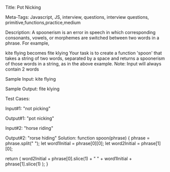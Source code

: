 Title: Pot Nicking

Meta-Tags: Javascript, JS, interview, questions, interview questions, primitive,functions,practice,medium

Description: A spoonerism is an error in speech in which corresponding consonants, vowels, or morphemes are switched between two words in a phrase. For example,

kite flying becomes fite klying
Your task is to create a function 'spoon' that takes a string of two words, separated by a space and returns a spoonerism of those words in a string, as in the above example. Note: Input will always contain 2 words

Sample Input: kite flying

Sample Output: fite klying

Test Cases:

Input#1:
"not picking"

Output#1:
"pot nicking"


Input#2:
"horse riding"

Output#2:
"rorse hiding"
Solution: function spoon(phrase) { phrase = phrase.split(" "); let word1Initial = phrase[0][0]; let word2Initial = phrase[1][0];

return ( word2Initial + phrase[0].slice(1) + " " + word1Initial + phrase[1].slice(1) ); }